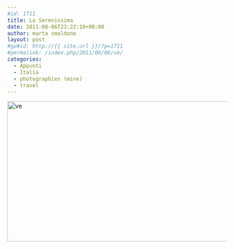 ```yaml
---
#id: 1711
title: La Serenissima
date: 2011-08-06T23:22:19+00:00
author: marta smaldone
layout: post
#gu#id: http://{{ site.url }}/?p=1711
#permalink: /index.php/2011/08/06/ve/
categories:
  - Appunti
  - Italia
  - photographies (mine)
  - travel
---
```

<img class="aligncenter size-full wp-image-3720" src="{{ site.url }}/images/uploads/2011/08/ve.jpg" alt="ve" width="510" height="321" srcset="{{ site.url }}/images/uploads/2011/08/ve.jpg 510w, {{ site.url }}/images/uploads/2011/08/ve-300x189.jpg 300w" sizes="(max-width: 510px) 100vw, 510px" />